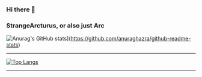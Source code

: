 ### Hi there 👋

<!--
**StrangeArcturus/StrangeArcturus** is a ✨ _special_ ✨ repository because its `README.md` (this file) appears on your GitHub profile.

Here are some ideas to get you started:

- 🔭 I’m currently working on ...
- 🌱 I’m currently learning ...
- 👯 I’m looking to collaborate on ...
- 🤔 I’m looking for help with ...
- 💬 Ask me about ...
- 📫 How to reach me: ...
- 😄 Pronouns: ...
- ⚡ Fun fact: ...
-->
### StrangeArcturus, or also just Arc
  
![Anurag's GitHub stats](https://github-readme-stats.vercel.app/api?username=StrangeArcturus)](https://github.com/anuraghazra/github-readme-stats)
***
[![Top Langs](https://github-readme-stats.vercel.app/api/top-langs/?username=StrangeArcturus&langs_count=6)](https://github.com/anuraghazra/github-readme-stats)
***
